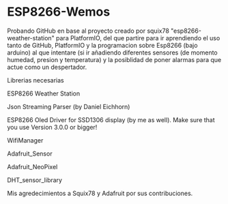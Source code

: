 # ESP8266-Wemos

Probando GitHub en base al proyecto creado por squix78 "esp8266-weather-station" para PlatformIO, del que partire para ir aprendiendo el uso tanto de GitHub, PlatformIO y la programacion sobre Esp8266 (bajo arduino) al que intentare (si ir añadiendo diferentes sensores (de momento humedad, presion y temperatura) y la posiblidad de poner alarmas para que actue como un despertador.

Librerias necesarias

  ESP8266 Weather Station
  
  Json Streaming Parser (by Daniel Eichhorn)
  
  ESP8266 Oled Driver for SSD1306 display (by me as well). Make sure that you use Version 3.0.0 or bigger!
  
  WifiManager
  
  Adafruit_Sensor
  
  Adafruit_NeoPixel
  
  DHT_sensor_library


  Mis agredecimientos a Squix78 y Adafruit por sus contribuciones.
